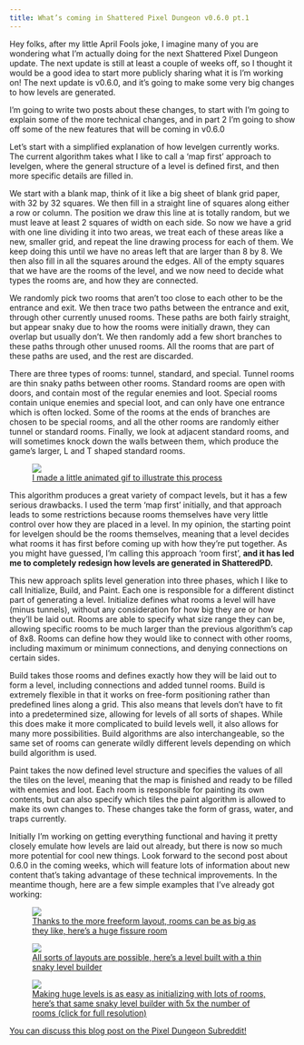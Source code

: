 ```yaml
---
title: What’s coming in Shattered Pixel Dungeon v0.6.0 pt.1
---
```

Hey folks, after my little April Fools joke, I imagine many of you are wondering what I’m actually doing for the next Shattered Pixel Dungeon update. The next update is still at least a couple of weeks off, so I thought it would be a good idea to start more publicly sharing what it is I’m working on! The next update is v0.6.0, and it’s going to make some very big changes to how levels are generated.

I’m going to write two posts about these changes, to start with I’m going to explain some of the more technical changes, and in part 2 I’m going to show off some of the new features that will be coming in v0.6.0

Let’s start with a simplified explanation of how levelgen currently works. The current algorithm takes what I like to call a ‘map first’ approach to levelgen, where the general structure of a level is defined first, and then more specific details are filled in.

We start with a blank map, think of it like a big sheet of blank grid paper, with 32 by 32 squares. We then fill in a straight line of squares along either a row or column. The position we draw this line at is totally random, but we must leave at least 2 squares of width on each side. So now we have a grid with one line dividing it into two areas, we treat each of these areas like a new, smaller grid, and repeat the line drawing process for each of them. We keep doing this until we have no areas left that are larger than 8 by 8. We then also fill in all the squares around the edges. All of the empty squares that we have are the rooms of the level, and we now need to decide what types the rooms are, and how they are connected.

We randomly pick two rooms that aren’t too close to each other to be the entrance and exit. We then trace two paths between the entrance and exit, through other currently unused rooms. These paths are both fairly straight, but appear snaky due to how the rooms were initially drawn, they can overlap but usually don’t. We then randomly add a few short branches to these paths through other unused rooms. All the rooms that are part of these paths are used, and the rest are discarded.

There are three types of rooms: tunnel, standard, and special. Tunnel rooms are thin snaky paths between other rooms. Standard rooms are open with doors, and contain most of the regular enemies and loot. Special rooms contain unique enemies and special loot, and can only have one entrance which is often locked. Some of the rooms at the ends of branches are chosen to be special rooms, and all the other rooms are randomly either tunnel or standard rooms. Finally, we look at adjacent standard rooms, and will sometimes knock down the walls between them, which produce the game’s larger, L and T shaped standard rooms.

<figure>
 <a href="/assets/images/{{page.date|date:'%Y/%Y-%m-%d'}}/levelgen-anim.gif" class="align-center text-center">
  <img src="/assets/images/{{page.date|date:'%Y/%Y-%m-%d'}}/levelgen-anim.gif"/>
  <figcaption>
   I made a little animated gif to illustrate this process
  </figcaption>
 </a>
</figure>

This algorithm produces a great variety of compact levels, but it has a few serious drawbacks. I used the term ‘map first’ initially, and that approach leads to some restrictions because rooms themselves have very little control over how they are placed in a level. In my opinion, the starting point for levelgen should be the rooms themselves, meaning that a level decides what rooms it has first before coming up with how they’re put together. As you might have guessed, I’m calling this approach ‘room first’, **and it has led me to completely redesign how levels are generated in ShatteredPD.**

This new approach splits level generation into three phases, which I like to call Initialize, Build, and Paint. Each one is responsible for a different distinct part of generating a level. Initialize defines what rooms a level will have (minus tunnels), without any consideration for how big they are or how they’ll be laid out. Rooms are able to specify what size range they can be, allowing specific rooms to be much larger than the previous algorithm’s cap of 8x8. Rooms can define how they would like to connect with other rooms, including maximum or minimum connections, and denying connections on certain sides.

Build takes those rooms and defines exactly how they will be laid out to form a level, including connections and added tunnel rooms. Build is extremely flexible in that it works on free-form positioning rather than predefined lines along a grid. This also means that levels don’t have to fit into a predetermined size, allowing for levels of all sorts of shapes. While this does make it more complicated to build levels well, it also allows for many more possibilities. Build algorithms are also interchangeable, so the same set of rooms can generate wildly different levels depending on which build algorithm is used.

Paint takes the now defined level structure and specifies the values of all the tiles on the level, meaning that the map is finished and ready to be filled with enemies and loot. Each room is responsible for painting its own contents, but can also specify which tiles the paint algorithm is allowed to make its own changes to. These changes take the form of grass, water, and traps currently.

Initially I’m working on getting everything functional and having it pretty closely emulate how levels are laid out already, but there is now so much more potential for cool new things. Look forward to the second post about 0.6.0 in the coming weeks, which will feature lots of information about new content that’s taking advantage of these technical improvements. In the meantime though, here are a few simple examples that I’ve already got working:
  
<figure>
 <a href="/assets/images/{{page.date|date:'%Y/%Y-%m-%d'}}/bigger-rooms.png" class="align-center text-center">
  <img src="/assets/images/{{page.date|date:'%Y/%Y-%m-%d'}}/bigger-rooms.png"/>
  <figcaption>
   Thanks to the more freeform layout, rooms can be as big as they like, here’s a huge fissure room
  </figcaption>
 </a>
</figure>

<figure>
 <a href="/assets/images/{{page.date|date:'%Y/%Y-%m-%d'}}/line-level.png" class="align-center text-center">
  <img src="/assets/images/{{page.date|date:'%Y/%Y-%m-%d'}}/line-level.png"/>
  <figcaption>
   All sorts of layouts are possible, here’s a level built with a thin snaky level builder
  </figcaption>
 </a>
</figure>

<figure>
 <a href="/assets/images/{{page.date|date:'%Y/%Y-%m-%d'}}/large-level.png" class="align-center text-center">
  <img src="/assets/images/{{page.date|date:'%Y/%Y-%m-%d'}}/large-level.png"/>
  <figcaption>
   Making huge levels is as easy as initializing with lots of rooms, here’s that same snaky level builder with 5x the number of rooms (click for full resolution)
  </figcaption>
 </a>
</figure>

[You can discuss this blog post on the Pixel Dungeon Subreddit!](https://www.reddit.com/r/PixelDungeon/comments/64a08o/whats_coming_in_shattered_pixel_dungeon_v060_pt1/?st=j19vip5e&sh=041e54ac)

